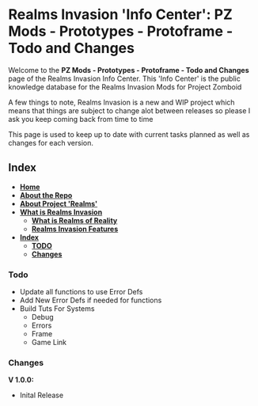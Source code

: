 # Realms Invasion 'Info Center': **PZ Mods - Prototypes - Protoframe - Todo and Changes**

Welcome to the **PZ Mods - Prototypes - Protoframe - Todo and Changes** page of the Realms Invasion Info Center. 
This 'Info Center' is the public knowledge database for the Realms Invasion Mods for Project Zomboid

A few things to note, 
Realms Invasion is a new and WIP project which means that things are subject to change alot between releases so please I ask you keep coming back from time to time

This page is used to keep up to date with current tasks planned as well as changes for each version.

## **Index**
- [**Home**](https://github.com/FueledByOCHD/Realms-Invasion-Info-Center/blob/develop/README.md)
- [**About the Repo**](https://github.com/FueledByOCHD/Realms-Invasion-Info-Center/blob/develop/README.md#about-the-repo)
- [**About Project 'Realms'**](https://github.com/FueledByOCHD/Realms-Invasion-Info-Center/blob/develop/AboutProjectRealms.md)
- [**What is Realms Invasion**](https://github.com/FueledByOCHD/Realms-Invasion-Info-Center/blob/develop/README.md#what-is-realms-invasion)
    - [**What is Realms of Reality**](https://github.com/FueledByOCHD/Realms-Invasion-Info-Center/blob/develop/AboutRealmsOfReality.md)
    - [**Realms Invasion Features**](https://github.com/FueledByOCHD/Realms-Invasion-Info-Center/blob/develop/README.md#realms-invasion-features)
- [**Index**](https://github.com/FueledByOCHD/Realms-Invasion-Info-Center/blob/develop/{}#index)
    - [**TODO**](https://github.com/FueledByOCHD/Realms-Invasion-Info-Center/blob/develop/{}#todo)
	- [**Changes**](https://github.com/FueledByOCHD/Realms-Invasion-Info-Center/blob/develop/{}#changes)
	
### **Todo**

- Update all functions to use Error Defs
- Add New Error Defs if needed for functions
- Build Tuts For Systems
	- Debug
	- Errors
	- Frame
	- Game Link

### **Changes**

**V 1.0.0:**
- Inital Release